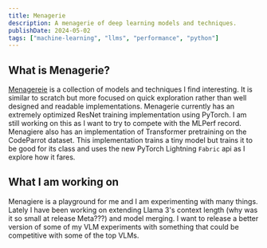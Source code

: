 ```yaml
---
title: Menagerie
description: A menagerie of deep learning models and techniques.
publishDate: 2024-05-02
tags: ["machine-learning", "llms", "performance", "python"]
---
```


## What is Menagerie?

[Menagereie](https://github.com/walln/menagerie) is a collection of models and techniques I find interesting. It is similar to scratch but more focused on quick exploration rather than well designed and readable implementations. Menagerie currently has an extremely optimized ResNet training implementation using PyTorch. I am still working on this as I want to try to compete with the MLPerf record. Menagiere also has an implementation of Transformer pretraining on the CodeParrot dataset. This implementation trains a tiny model but trains it to be good for its class and uses the new PyTorch Lightning `Fabric` api as I explore how it fares.

## What I am working on

Menagiere is a playground for me and I am experimenting with many things. Lately I have been working on extending Llama 3's context length (why was it so small at release Meta???) and model merging. I want to release a better version of some of my VLM experiments with something that could be competitive with some of the top VLMs.
